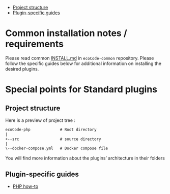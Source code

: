 - [Project structure](#project-structure)
- [Plugin-specific guides](#plugin-specific-guides)

Common installation notes / requirements
========================================

Please read common [INSTALL.md](https://github.com/green-code-initiative/ecoCode-common/blob/main/doc/INSTALL.md)
in `ecoCode-common` repository. Please follow the specific guides below for additional information on installing the
desired plugins.

Special points for Standard plugins
=================================

Project structure
-----------------

Here is a preview of project tree :

```txt
ecoCode-php             # Root directory
|
+--src                  # source directory
|
\--docker-compose.yml   # Docker compose file
```

You will find more information about the plugins’ architecture in their folders

Plugin-specific guides
----------------------

- [PHP how-to](php-plugin/README.md)
